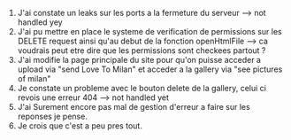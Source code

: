 1. J'ai constate un leaks sur les ports a la fermeture du serveur --> not handled yey
2. J'ai pu mettre en place le systeme de verification de permissions sur les DELETE request ainsi qu'au debut de la fonction openHtmlFile --> ca voudrais peut etre dire que les permissions sont checkees partout ?
3. J'ai modifie la page principale du site pour qu'on puisse acceder a upload via "send Love To Milan" et acceder a la gallery via "see pictures of milan"
4. Je constate un probleme avec le bouton delete de la gallery, celui ci revois une erreur 404 --> not handled yet
5. J'ai Surement encore pas mal de gestion d'erreur a faire sur les reponses je pense.
6. Je crois que c'est a peu pres tout.
